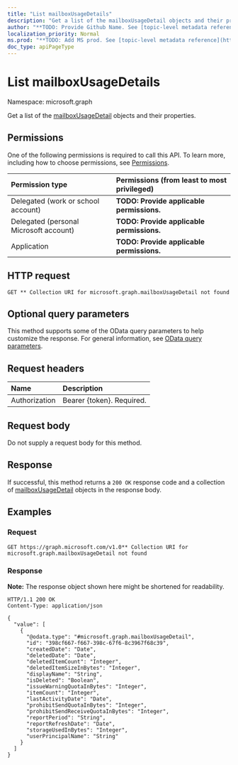 ```yaml
---
title: "List mailboxUsageDetails"
description: "Get a list of the mailboxUsageDetail objects and their properties."
author: "**TODO: Provide Github Name. See [topic-level metadata reference](https://msgo.azurewebsites.net/add/document/guidelines/metadata.html#topic-level-metadata)**"
localization_priority: Normal
ms.prod: "**TODO: Add MS prod. See [topic-level metadata reference](https://msgo.azurewebsites.net/add/document/guidelines/metadata.html#topic-level-metadata)**"
doc_type: apiPageType
---
```


# List mailboxUsageDetails
Namespace: microsoft.graph



Get a list of the [mailboxUsageDetail](../resources/mailboxusagedetail.md) objects and their properties.

## Permissions
One of the following permissions is required to call this API. To learn more, including how to choose permissions, see [Permissions](/graph/permissions-reference).

|Permission type|Permissions (from least to most privileged)|
|:---|:---|
|Delegated (work or school account)|**TODO: Provide applicable permissions.**|
|Delegated (personal Microsoft account)|**TODO: Provide applicable permissions.**|
|Application|**TODO: Provide applicable permissions.**|

## HTTP request

<!-- {
  "blockType": "ignored"
}
-->
``` http
GET ** Collection URI for microsoft.graph.mailboxUsageDetail not found
```

## Optional query parameters
This method supports some of the OData query parameters to help customize the response. For general information, see [OData query parameters](/graph/query-parameters).

## Request headers
|Name|Description|
|:---|:---|
|Authorization|Bearer {token}. Required.|

## Request body
Do not supply a request body for this method.

## Response

If successful, this method returns a `200 OK` response code and a collection of [mailboxUsageDetail](../resources/mailboxusagedetail.md) objects in the response body.

## Examples

### Request
<!-- {
  "blockType": "request",
  "name": "list_mailboxusagedetail"
}
-->
``` http
GET https://graph.microsoft.com/v1.0** Collection URI for microsoft.graph.mailboxUsageDetail not found
```


### Response
**Note:** The response object shown here might be shortened for readability.
<!-- {
  "blockType": "response",
  "truncated": true,
  "@odata.type": "Collection(microsoft.graph.mailboxUsageDetail)"
}
-->
``` http
HTTP/1.1 200 OK
Content-Type: application/json

{
  "value": [
    {
      "@odata.type": "#microsoft.graph.mailboxUsageDetail",
      "id": "398cf667-f667-398c-67f6-8c3967f68c39",
      "createdDate": "Date",
      "deletedDate": "Date",
      "deletedItemCount": "Integer",
      "deletedItemSizeInBytes": "Integer",
      "displayName": "String",
      "isDeleted": "Boolean",
      "issueWarningQuotaInBytes": "Integer",
      "itemCount": "Integer",
      "lastActivityDate": "Date",
      "prohibitSendQuotaInBytes": "Integer",
      "prohibitSendReceiveQuotaInBytes": "Integer",
      "reportPeriod": "String",
      "reportRefreshDate": "Date",
      "storageUsedInBytes": "Integer",
      "userPrincipalName": "String"
    }
  ]
}
```

